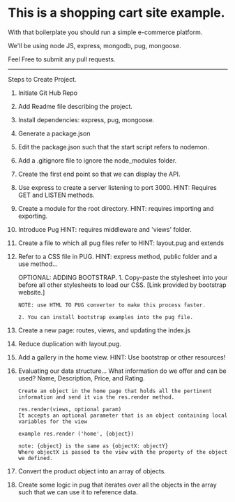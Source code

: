 # This is a shopping cart site example.

With that boilerplate you should run a simple e-commerce platform.

We'll be using node JS, express, mongodb, pug, mongoose.

Feel Free to submit any pull requests.

------------------------------------------------

Steps to Create Project.

1. Initiate Git Hub Repo
2. Add Readme file describing the project.
3. Install dependencies: express, pug, mongoose.
4. Generate a package.json
5. Edit the package.json such that the start script refers to nodemon.
6. Add a .gitignore file to ignore the node_modules folder.
7. Create the first end point so that we can display the API.
8. Use express to create a server listening to port 3000.
    HINT: Requires GET and LISTEN methods.
9. Create a module for the root directory.
    HINT: requires importing and exporting.
10. Introduce Pug 
    HINT: requires middleware and 'views' folder.
11. Create a file to which all pug files refer to
    HINT: layout.pug and extends
12. Refer to a CSS file in PUG.
    HINT: express method, public folder and a use method...

    OPTIONAL: ADDING BOOTSTRAP.
        1. Copy-paste the stylesheet <link> into your <head> before all other stylesheets to load our CSS. [Link provided by bootstrap website.]
        
        NOTE: use HTML TO PUG converter to make this process faster.

        2. You can install bootstrap examples into the pug file.

13. Create a new page: routes, views, and updating the index.js
14. Reduce duplication with layout.pug.
15. Add a gallery in the home view.
    HINT: Use bootstrap or other resources!

16. Evaluating our data structure...
    What information do we offer and can be used?
        Name, Description, Price, and Rating.

        Create an object in the home page that holds all the pertinent
        information and send it via the res.render method.

        res.render(views, optional param)
        It accepts an optional parameter that is an object containing local variables for the view

        example res.render ('home', {object})

        note: {object} is the same as {objectX: objectY}
        Where objectX is passed to the view with the property of the object we defined.
17. Convert the product object into an array of objects.
18. Create some logic in pug that iterates over all the objects in the array such that we can use it to reference data.


    






